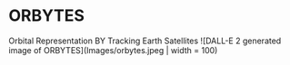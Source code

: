 # ORBYTES
Orbital Representation BY Tracking Earth Satellites
![DALL-E 2 generated image of ORBYTES](Images/orbytes.jpeg | width = 100)
